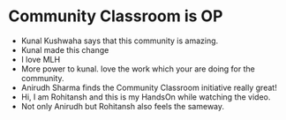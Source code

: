 # Community Classroom is OP

- Kunal Kushwaha says that this community is amazing.
- Kunal made this change
- I love MLH
- More power to kunal. love the work which your are doing for the community.
- Anirudh Sharma finds the Community Classroom initiative really great!
- Hi, I am Rohitansh and this is my HandsOn while watching the video.
- Not only Anirudh but Rohitansh also feels the sameway.
